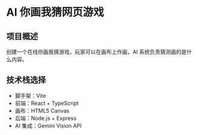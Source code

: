 # AI 你画我猜网页游戏

## 项目概述
创建一个在线你画我猜游戏，玩家可以在画布上作画，AI 系统负责猜测画的是什么内容。

## 技术栈选择
* 脚手架：Vite
* 前端：React + TypeScript
* 画布：HTML5 Canvas
* 后端：Node.js + Express
* AI 集成：Gemini Vision API
